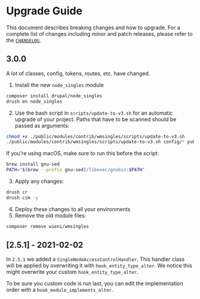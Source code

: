 # Upgrade Guide

This document describes breaking changes and how to upgrade. For a
complete list of changes including minor and patch releases, please
refer to the [`CHANGELOG`](CHANGELOG.md).

## 3.0.0
A lot of classes, config, tokens, routes, etc. have changed.

1. Install the new `node_singles` module

```bash
composer install drupal/node_singles
drush en node_singles
```

2. Use the bash script in `scripts/update-to-v3.sh` for an
   automatic upgrade of your project. Paths that have to be scanned should be passed as arguments:

```bash
chmod +x ./public/modules/contrib/wmsingles/scripts/update-to-v3.sh
./public/modules/contrib/wmsingles/scripts/update-to-v3.sh config/* public/modules/custom/* public/themes/custom/* public/sites/*
```

If you're using macOS, make sure to run this before the script:
```bash
brew install gnu-sed
PATH="$(brew --prefix gnu-sed)/libexec/gnubin:$PATH"
```

3. Apply any changes:

```bash
drush cr
drush cim -y
```

4. Deploy these changes to all your environments
5. Remove the old module files:

```bash
composer remove wieni/wmsingles
```

## [2.5.1] - 2021-02-02
In `2.5.1` we added a `SingleNodeAccessControlHandler`. This handler class will be applied by overwriting it with `hook_entity_type_alter`. We notice this might overwrite your custom `hook_entity_type_alter`. 

To be sure you custom code is run last, you can edit the implementation order with a `hook_module_implements_alter`.
